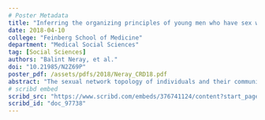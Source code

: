```yaml
---
# Poster Metadata
title: "Inferring the organizing principles of young men who have sex with men from combining many sex-reports"
date: 2018-04-10
college: "Feinberg School of Medicine"
department: "Medical Social Sciences"
tag: [Social Sciences]
authors: "Balint Neray, et al."
doi: "10.21985/N2Z69P"
poster_pdf: /assets/pdfs/2018/Neray_CRD18.pdf
abstract: "The sexual network topology of individuals and their communities may affect the spread of infectious disease both within and across specific populations. To better understand this process, we collected ego-centric data on the personal sexual networks of 175 young men who have sex with men. Respondents were asked to nominate sexual contacts and the sexual contacts of their nominees (n=602). Among the 741 men in the sample, 360 were Black, 164 Latino, 156 White, and 61 other race/ethnicity. Researchers often use ego-centric network data to investigate hard-to-reach populations, especially individuals living with or at risk for HIV. Ego-centric data, however, are typically incomplete, which makes studying disease spread difficult. For this reason, a semi-supervised entity-resolution scheme was designed in order to match data for unique individuals. Entity resolution yielded a reconstructed network with 628 observed sexual ties. To model the network we assume an exponential random graph models (ERGM). To account for not having complete information on some of the alter-alter ties we fit the model using a Bayesian data augmentation algorithm. The algorithm also provides us with a distribution of networks with imputed ties, allowing for further investigation of structures that are crucial for studying disease spread. We modeled race/ethnicity and age on the individual level; median income and distance were calculated on the neighborhood level. We can conclude that one source of racial discrepancy might be that Black participants have more sex partners than White participants, and that this is further amplified by strong racial homophily. There is strong evidence of clustering by neighborhood with respect to geographical distance. Triadic closure is less prominent within the Black and Latino community which provides indirect evidence for endogenous network processes being responsible for higher HIV spread within these communities."
# scribd embed
scribd_src: "https://www.scribd.com/embeds/376741124/content?start_page=1&view_mode=scroll&access_key=key-8tTCi3rItLR0Xqt9zfOB&show_recommendations=true"
scribd_id: "doc_97738"
---
```

